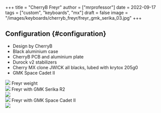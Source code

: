 +++
title = "CherryB Freyr"
author = ["mrprofessor"]
date = 2022-09-17
tags = ["custom", "keyboards", "mx"]
draft = false
image = "/images/keyboards/cherryb_freyr/freyr_gmk_serika_03.jpg"
+++

## Configuration {#configuration}

-   Design by CherryB
-   Black aluminium case
-   CherryB PCB and aluminium plate
-   Durock v2 stabilizers
-   Cherry MX clone JWICK all blacks, lubed with krytox 205g0
-   GMK Space Cadet II

<div class="post-image">
  <img src="/images/keyboards/cherryb_freyr/freyr_back.jpg" loading="lazy"/>
  <span class="img-description"> Freyr weight </span>
</div>

<div class="post-image">
  <img src="/images/keyboards/cherryb_freyr/freyr_gmk_serika_01.jpg" loading="lazy"/>
  <span class="img-description"> Freyr with GMK Serika R2 </span>
</div>

<div class="post-image">
  <img src="/images/keyboards/cherryb_freyr/freyr_gmk_serika_02.jpg" loading="lazy"/>
  <span class="img-description"> </span>
</div>

<div class="post-image">
  <img src="/images/keyboards/cherryb_freyr/freyr_gmk_space_cadet.jpg" loading="lazy"/>
  <span class="img-description"> Freyr with GMK Space Cadet II </span>
</div>

<div class="post-image">
  <img src="/images/keyboards/cherryb_freyr/freyr_gmk_space_cadet_02.jpg" loading="lazy"/>
</div>